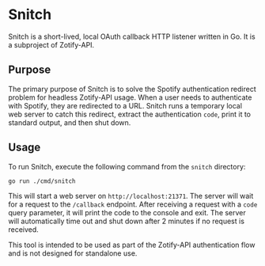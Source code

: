# Snitch

Snitch is a short-lived, local OAuth callback HTTP listener written in Go. It is a subproject of Zotify-API.

## Purpose

The primary purpose of Snitch is to solve the Spotify authentication redirect problem for headless Zotify-API usage. When a user needs to authenticate with Spotify, they are redirected to a URL. Snitch runs a temporary local web server to catch this redirect, extract the authentication `code`, print it to standard output, and then shut down.

## Usage

To run Snitch, execute the following command from the `snitch` directory:

```bash
go run ./cmd/snitch
```

This will start a web server on `http://localhost:21371`. The server will wait for a request to the `/callback` endpoint. After receiving a request with a `code` query parameter, it will print the code to the console and exit. The server will automatically time out and shut down after 2 minutes if no request is received.

This tool is intended to be used as part of the Zotify-API authentication flow and is not designed for standalone use.
